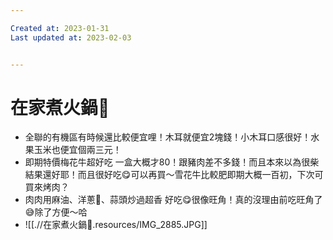 ```yaml
---

Created at: 2023-01-31
Last updated at: 2023-02-03


---
```


# 在家煮火鍋🍲


* 全聯的有機區有時候還比較便宜哩！木耳就便宜2塊錢！小木耳口感很好！水果玉米也便宜個兩三元！
* 即期特價梅花牛超好吃 一盒大概才80！跟豬肉差不多錢！而且本來以為很柴結果還好耶！而且很好吃😋可以再買～雪花牛比較肥即期大概一百初，下次可買來烤肉？
* 肉肉用麻油、洋蔥🧅、蒜頭炒過超香 好吃😋很像旺角！真的沒理由前吃旺角了😅除了方便～哈
* ![[.//在家煮火鍋🍲.resources/IMG_2885.JPG]]


